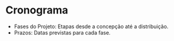 # Cronograma

- Fases do Projeto: Etapas desde a concepção até a distribuição.
- Prazos: Datas previstas para cada fase.
